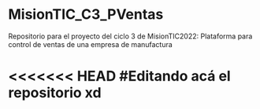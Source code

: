 # MisionTIC_C3_PVentas
Repositorio para el proyecto del ciclo 3 de MisionTIC2022: Plataforma para control de ventas de una empresa de manufactura

<<<<<<< HEAD
#Editando acá el repositorio xd
=======

